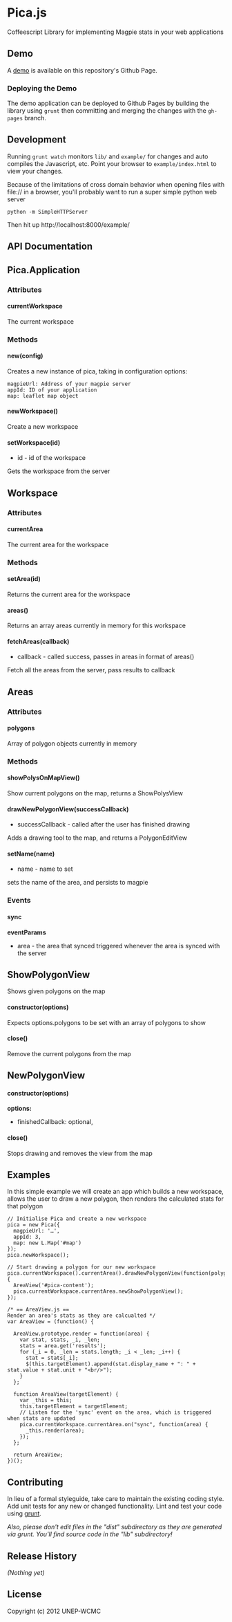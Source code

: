 # Pica.js

Coffeescript Library for implementing Magpie stats in your web applications

## Demo

A [demo][demo] is available on this repository's Github Page.

[demo]: http://unepwcmc.github.com/pica.js/example/

### Deploying the Demo

The demo application can be deployed to Github Pages by building the
library using `grunt` then committing and merging the changes with the
`gh-pages` branch.

## Development

Running `grunt watch` monitors `lib/` and `example/` for changes and
auto compiles the Javascript, etc. Point your browser to
`example/index.html` to view your changes.

Because of the limitations of cross domain behavior when opening files with file:// in a browser,
you'll probably want to run a super simple python web server

    python -m SimpleHTTPServer

Then hit up http://localhost:8000/example/

## API Documentation

## Pica.Application

### Attributes

#### currentWorkspace
The current workspace

### Methods

#### new(config)
Creates a new instance of pica, taking in configuration options:

    magpieUrl: Address of your magpie server
    appId: ID of your application
    map: leaflet map object

#### newWorkspace()
Create a new workspace

#### setWorkspace(id)
* id - id of the workspace

Gets the workspace from the server


## Workspace

### Attributes 

#### currentArea
The current area for the workspace

### Methods

#### setArea(id)
Returns the current area for the workspace

#### areas()
Returns an array areas currently in memory for this workspace

#### fetchAreas(callback)
* callback - called success, passes in areas in format of areas()

Fetch all the areas from the server, pass results to callback

## Areas

### Attributes 

#### polygons
Array of polygon objects currently in memory

### Methods

#### showPolysOnMapView()
Show current polygons on the map, returns a ShowPolysView

#### drawNewPolygonView(successCallback)
* successCallback - called after the user has finished drawing

Adds a drawing tool to the map, and returns a PolygonEditView

#### setName(name)
* name - name to set

sets the name of the area, and persists to magpie


### Events

#### sync
**eventParams**
* area - the area that synced
triggered whenever the area is synced with the server

## ShowPolygonView
Shows given polygons on the map
#### constructor(options)
Expects options.polygons to be set with an array of polygons to show

#### close()
Remove the current polygons from the map

## NewPolygonView
#### constructor(options)
**options:**
* finishedCallback: optional, 


#### close()
Stops drawing and removes the view from the map

## Examples

In this simple example we will create an app which builds a new workspace, allows the user to draw a new polygon, 
then renders the calculated stats for that polygon

```
// Initialise Pica and create a new workspace
pica = new Pica({
  magpieUrl: '…',
  appId: 3,
  map: new L.Map('#map')
});
pica.newWorkspace();

// Start drawing a polygon for our new workspace
pica.currentWorkspace().currentArea().drawNewPolygonView(function(polygon){
  AreaView('#pica-content');
  pica.currentWorkspace.currentArea.newShowPolygonView();
});

/* == AreaView.js == 
Render an area's stats as they are calcualted */
var AreaView = (function() {

  AreaView.prototype.render = function(area) {
    var stat, stats, _i, _len;
    stats = area.get('results');
    for (_i = 0, _len = stats.length; _i < _len; _i++) {
      stat = stats[_i];
      $(this.targetElement).append(stat.display_name + ": " + stat.value + stat.unit + "<br/>");
    }
  };

  function AreaView(targetElement) {
    var _this = this;
    this.targetElement = targetElement;
    // Listen for the 'sync' event on the area, which is triggered when stats are updated
    pica.currentWorkspace.currentArea.on("sync", function(area) {
      _this.render(area);
    });
  };

  return AreaView;
})();

```

## Contributing
In lieu of a formal styleguide, take care to maintain the existing coding style. Add unit tests for any new or changed functionality. Lint and test your code using [grunt](http://gruntjs.com/).

_Also, please don't edit files in the "dist" subdirectory as they are generated via grunt. You'll find source code in the "lib" subdirectory!_

## Release History
_(Nothing yet)_

## License
Copyright (c) 2012 UNEP-WCMC
